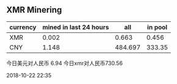 ## XMR Minering

|currency|mined in last 24 hours|all|in pool|
|---|---|---|---|
|XMR|0.002|0.663|0.456|
|CNY|1.148|484.697|333.35|

今日美元对人民币 6.94	今日xmr对人民币730.56


2018-10-22 22:35